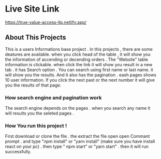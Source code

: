 # Live Site Link
https://true-value-access-llp.netlify.app/


## About This Projects
This is a users Informations base project . In this projects , there are some deatures are available. when you click head of the table , it will show you the information of accending or decending orders . The "Website" table information is clickable. when click the link it will show you result in a new tab . it has Search option . You can search using first name or last name. it will show you the results. And it also has the pagination . eash pages shows 10 user information. If you click the next past or the next number it will give you the results of that page. 

### How search engine and pagination work
The search engine depends on the pages . when you search any name it will results you the seleted pages .

### How You run this project !
First download or clone the file . the extract the file open open Commant prompt . and type "npm install" or "yarn install" (make sure you have install react on your pc) . then type " npm start" or "yarn start" . then it will run successfully. 


